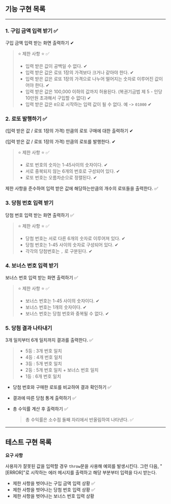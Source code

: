 ## 기능 구현 목록

<hr/>

### 1. 구입 금액 입력 받기 ✅

구입 금액 입력 받는 화면 출력하기 ✔︎

> ⭐️ 제한 사항 ⭐️ ✅
>
> - 입력 받은 값이 공백일 수 없다. ✔︎
> - 입력 받은 값은 로또 1장의 가격보다 크거나 같아야 한다. ✔︎
> - 입력 받은 값은 로또 1장의 가격으로 나누어 떨어지는 숫자로 이루어진 값이어야 한다. ✔︎
> - 입력 받은 값은 100,000 이하의 값까지 허용된다. (복권기금법 제 5 - 인당 10만원 초과해서 구입할 수 없다) ✔︎
> - 입력 받은 값은 `0`으로 시작하는 입력 값이 될 수 없다. 예 -> `01000` ✔︎

### 2. 로또 발행하기 ✅

(입력 받은 값 / 로또 1장의 가격) 만큼의 로또 구매에 대한 출력하기 ✔︎

(입력 받은 값 / 로또 1장의 가격) 만큼의 로또를 발행한다. ✔︎

> ⭐️ 제한 사항 ⭐️ ✅
>
> - 로또 번호의 숫자는 1-45사이의 숫자이다. ✔︎
> - 서로 중복되지 않는 6개의 번호로 구성되어 있다. ✔︎
> - 로또 번호는 오름차순으로 정렬된다. ✔︎

제한 사항을 준수하여 입력 받은 값에 해당하는만큼의 개수의 로또들을 출력한다. ✅

### 3. 당첨 번호 입력 받기

당첨 번호 입력 받는 화면 출력하기 ✅

> ⭐️ 제한 사항 ⭐️ ✅
>
> - 당첨 번호는 서로 다른 6개의 숫자로 이루어져 있다. ✔︎
> - 당첨 번호는 1-45 사이의 숫자로 구성되어 있다. ✔︎
> - 각각의 당첨번호는 `,` 로 구분된다. ✔︎

### 4. 보너스 번호 입력 받기

보너스 번호 입력 받는 화면 출력하기 ✅

> ⭐️ 제한 사항 ⭐️ ✅
>
> - 보너스 번호는 1-45 사이의 숫자이다. ✔︎
> - 보너스 번호는 1개의 숫자이다. ✔︎
> - 보너스 번호는 당첨 번호와 중복될 수 없다. ✔︎

### 5. 당첨 결과 나타내기

3개 일치부터 6개 일치까지 결과를 출력한다. ✅

> - 5등 : 3개 번호 일치
> - 4등 : 4개 번호 일치
> - 3등 : 5개 번호 일치
> - 2등 : 5개 번호 일치 + 보너스 번호 일치
> - 1등 : 6개 번호 일치

- 당첨 번호와 구매한 로또를 비교하여 결과 확인하기 ✅

- 결과에 따른 당첨 통계 출력하기 ✅

- 총 수익률 계산 후 출력하기 ✅

  > 총 수익률은 소수점 둘째 자리에서 반올림하여 나타낸다. ✅

<hr/>

## 테스트 구현 목록

**요구 사항**

사용자가 잘못된 값을 입력할 경우 `throw`문을 사용해 예외를 발생시킨다. 그런 다음, "[ERROR]"로 시작하는 에러 메시지를 출력하고 해당 부분부터 입력을 다시 받는다.

- 제한 사항을 벗어나는 구입 금액 입력 상황 ✅
- 제한 사항을 벗어나는 당첨 번호 입력 상황 ✅
- 제한 사항을 벗어나는 보너스 번호 입력 상황
